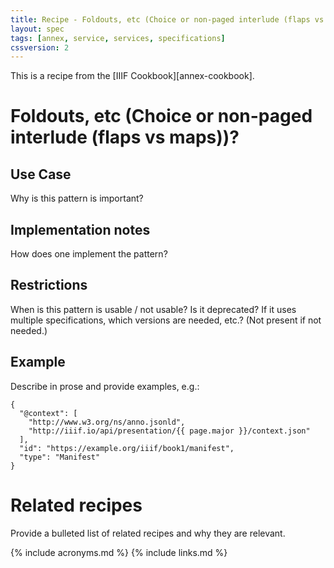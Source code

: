 ```yaml
---
title: Recipe - Foldouts, etc (Choice or non-paged interlude (flaps vs maps))?
layout: spec
tags: [annex, service, services, specifications]
cssversion: 2
---
```


This is a recipe from the [IIIF Cookbook][annex-cookbook].


# Foldouts, etc (Choice or non-paged interlude (flaps vs maps))?

## Use Case

Why is this pattern is important?

## Implementation notes

How does one implement the pattern?

## Restrictions

When is this pattern is usable / not usable? Is it deprecated? If it uses multiple specifications, which versions are needed, etc.? (Not present if not needed.)

## Example

Describe in prose and provide examples, e.g.: 

``` json-doc
{
  "@context": [
    "http://www.w3.org/ns/anno.jsonld",
    "http://iiif.io/api/presentation/{{ page.major }}/context.json"
  ],
  "id": "https://example.org/iiif/book1/manifest",
  "type": "Manifest" 
}
```

# Related recipes

Provide a bulleted list of related recipes and why they are relevant.


{% include acronyms.md %}
{% include links.md %}

